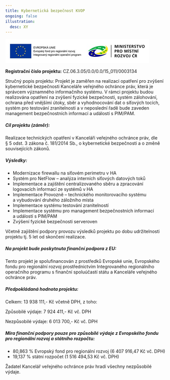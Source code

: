 ```yaml
---
title: Kybernetická bezpečnost KVOP
ongoing: false
illustration:
  desc: XY
---
```


![](eu_a_ministerstvo_pro_mistni_rozvoj.jpg)

**Registrační číslo projektu:** CZ.06.3.05/0.0/0.0/15_011/0003134

Stručný popis projektu: Projekt je zaměřen na realizaci opatření pro zvýšení kybernetické bezpečnosti Kanceláře veřejného ochránce práv, která je správcem významného informačního systému. V rámci projektu budou realizována opatření na zvýšení fyzické bezpečnosti, systém zálohování, ochrana před vnějšími útoky, sběr a vyhodnocování dat o síťových tocích, systém pro testování zranitelnosti a v neposlední řadě bude zaveden management bezpečnostních informací a událostí s PIM/PAM.

##### Cíl projektu (záměr):

Realizace technických opatření v Kanceláři veřejného ochránce práv, dle § 5 odst. 3 zákona č. 181/2014 Sb., o kybernetické bezpečnosti a o změně souvisejících zákonů.

##### Výsledky:

- Modernizace firewallu na síťovém perimetru v HA
- Systém pro NetFlow – analýza interních síťových datových toků
- Implementace a zajištění centralizovaného sběru a zpracování logovacích informací ze systémů v HA
- Implementace Provozně – technického monitorovacího systému a vybudování druhého záložního místa
- Implementace systému testování zranitelností
- Implementace systému pro management bezpečnostních informací a událostí s PIM/PAM
- Zvýšení fyzické bezpečnosti serveroven

Včetně zajištění podpory provozu výsledků projektu po dobu udržitelnosti projektu tj. 5 let od skončení realizace.

##### Na projekt bude poskytnuta finanční podpora z EU:

Tento projekt je spolufinancován z prostředků Evropské unie, Evropského fondu pro regionální rozvoj prostřednictvím Integrovaného regionálního operačního programu s finanční spoluúčastí státu a Kanceláře veřejného ochránce práv.

##### Předpokládaná hodnota projektu:

Celkem: 13 938 111,- Kč včetně DPH, z toho:

Způsobilé výdaje: 7 924 411,- Kč vč. DPH

Nezpůsobilé výdaje: 6 013 700,- Kč vč. DPH

##### Míra finanční podpory pouze pro způsobilé výdaje z Evropského fondu pro regionální rozvoj a státního rozpočtu:

- 80,863 % Evropský fond pro regionální rozvoj (6 407 916,47 Kč vč. DPH)
- 19,137 % státní rozpočet (1 516 494,53 Kč vč. DPH)

Žadatel Kancelář veřejného ochránce práv hradí všechny nezpůsobilé výdaje.
